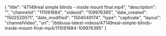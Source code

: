 {
    "title": "47149real simple blinds - inside mount final.mp4",
    "description": "",
    "channelid": "111091684",
    "videoid": "109976395",
    "date_created": "1502520071",
    "date_modified": "1504049174",
    "type": "captivate",
    "layout": "channelVideo",
    "url": "\/bbbusa-latest-videos\/47149real-simple-blinds-inside-mount-final-mp4\/111091684-109976395"
}